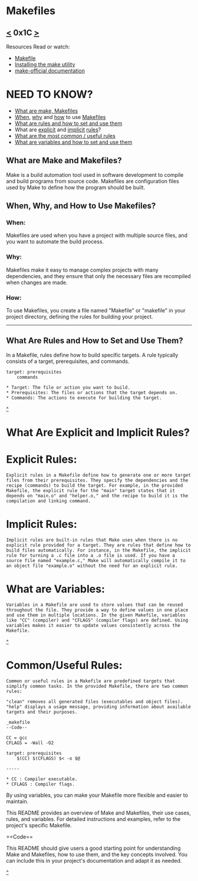# Makefiles
[<](https://github.com/TheeKingZa/alx-low_level_programming/tree/master/0x1A-hash_tables) 0x1C [>](https://github.com/TheeKingZa/alx-low_level_programming/blob/master/0x1E-search_algorithms/README.md)
----

Resources
Read or watch:

* [Makefile](https://opensource.com/article/18/8/what-how-makefile)
* [Installing the make utility](https://www.geeksforgeeks.org/how-to-install-make-on-ubuntu/)
* [make-official documentation](https://www.gnu.org/software/make/manual/html_node/)

# NEED TO KNOW?
* [What are make, Makefiles](#what-are-make-and-makefiles)
* [When](#when), [why](#why) and [how](#how) to use [Makefiles](#when-why-and-how-to-use-makefiles)
* [What are rules and how to set and use them](#what-are-rules-and-how-to-set-and-use-them)
* What are [explicit](#explicit-rules) and [implicit](#implicit-rules) [rules](#what-are-explicit-and-implicit-rules)?
* [What are the most common / useful rules](#commonuseful-rules)
* [What are variables and how to set and use them](#what-are-variables)

## What are Make and Makefiles?

Make is a build automation tool used in software development to compile and build programs from source code. Makefiles are configuration files used by Make to define how the program should be built.

## When, Why, and How to Use Makefiles?

### When:
Makefiles are used when you have a project with multiple source files, and you want to automate the build process.

### Why:
Makefiles make it easy to manage complex projects with many dependencies, and they ensure that only the necessary files are recompiled when changes are made.

### How:
To use Makefiles, you create a file named "Makefile" or "makefile" in your project directory, defining the rules for building your project.

---
## What Are Rules and How to Set and Use Them?

In a Makefile, rules define how to build specific targets. A rule typically consists of a target, prerequisites, and commands.

```make
target: prerequisites
    commands

* Target: The file or action you want to build.
* Prerequisites: The files or actions that the target depends on.
* Commands: The actions to execute for building the target.
```

[^](#need-to-know)

# What Are Explicit and Implicit Rules?

# Explicit Rules:
    Explicit rules in a Makefile define how to generate one or more target files from their prerequisites. They specify the dependencies and the recipe (commands) to build the target. For example, in the provided Makefile, the explicit rule for the "main" target states that it depends on "main.o" and "helper.o," and the recipe to build it is the compilation and linking command.

# Implicit Rules:
    Implicit rules are built-in rules that Make uses when there is no explicit rule provided for a target. They are rules that define how to build files automatically. For instance, in the Makefile, the implicit rule for turning a .c file into a .o file is used. If you have a source file named "example.c," Make will automatically compile it to an object file "example.o" without the need for an explicit rule.

# What are Variables:
    Variables in a Makefile are used to store values that can be reused throughout the file. They provide a way to define values in one place and use them in multiple locations. In the given Makefile, variables like "CC" (compiler) and "CFLAGS" (compiler flags) are defined. Using variables makes it easier to update values consistently across the Makefile.

[^](#need-to-know)

# Common/Useful Rules:
```
Common or useful rules in a Makefile are predefined targets that simplify common tasks. In the provided Makefile, there are two common rules:

"clean" removes all generated files (executables and object files).
"help" displays a usage message, providing information about available targets and their purposes.
```
```
_makefile
--Code--

CC = gcc
CFLAGS = -Wall -O2

target: prerequisites
    $(CC) $(CFLAGS) $< -o $@

-----

* CC : Compiler executable.
* CFLAGS : Compiler flags.
```
By using variables, you can make your Makefile more flexible and easier to maintain.

This README provides an overview of Make and Makefiles, their use cases, rules, and variables. For detailed instructions and examples, refer to the project's specific Makefile.

==Code==

This README should give users a good starting point for understanding Make and Makefiles, how to use them, and the key concepts involved. You can include this in your project's documentation and adapt it as needed.


[^](#makefiles)
